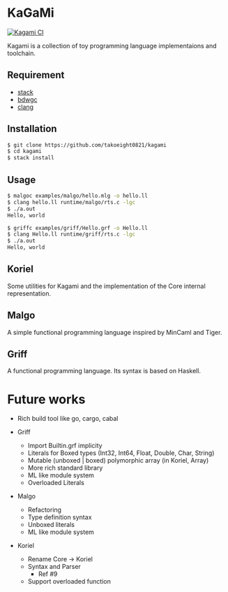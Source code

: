 # KaGaMi

[![Kagami CI](https://github.com/takoeight0821/kagami/workflows/Kagami%20CI/badge.svg)](https://github.com/takoeight0821/kagami/actions?query=workflow%3A%22Kagami+CI%22)

Kagami is a collection of toy programming language implementaions and toolchain.

## Requirement

* [stack](https://docs.haskellstack.org/en/stable/README/)
* [bdwgc](http://www.hboehm.info/gc/)
* [clang](https://clang.llvm.org/)

## Installation

```sh
$ git clone https://github.com/takoeight0821/kagami
$ cd kagami
$ stack install
```

## Usage

```sh
$ malgoc examples/malgo/hello.mlg -o hello.ll
$ clang hello.ll runtime/malgo/rts.c -lgc
$ ./a.out
Hello, world

$ griffc examples/griff/Hello.grf -o Hello.ll
$ clang Hello.ll runtime/griff/rts.c -lgc
$ ./a.out
Hello, world
```

## Koriel

Some utilities for Kagami and the implementation of the Core internal representation.

## Malgo

A simple functional programming language inspired by MinCaml and Tiger.

## Griff

A functional programming language.
Its syntax is based on Haskell.

# Future works

* Rich build tool like go, cargo, cabal

* Griff
  + Import Builtin.grf implicity
  + Literals for Boxed types (Int32, Int64, Float, Double, Char, String)
  + Mutable (unboxed | boxed) polymorphic array (in Koriel, Array)
  + More rich standard library
  + ML like module system 
  + Overloaded Literals
* Malgo
  + Refactoring
  + Type definition syntax
  + Unboxed literals
  + ML like module system
* Koriel
  + Rename Core -> Koriel
  + Syntax and Parser
    - Ref #9
  + Support overloaded function

